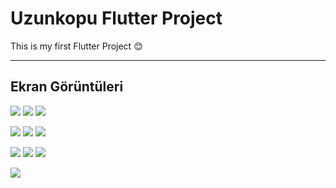 # Uzunkopu Flutter Project

This is my first Flutter Project :blush:

--------------

## Ekran Görüntüleri


![](https://github.com/iremcelikbilek/Uzunkopru_FlutterProject/blob/master/github/ss-1.png)
![](https://github.com/iremcelikbilek/Uzunkopru_FlutterProject/blob/master/github/ss-2.png)
![](https://github.com/iremcelikbilek/Uzunkopru_FlutterProject/blob/master/github/ss-3.png)

![](https://github.com/iremcelikbilek/Uzunkopru_FlutterProject/blob/master/github/ss-4.png)
![](https://github.com/iremcelikbilek/Uzunkopru_FlutterProject/blob/master/github/ss-10.png)
![](https://github.com/iremcelikbilek/Uzunkopru_FlutterProject/blob/master/github/ss-5.png)

![](https://github.com/iremcelikbilek/Uzunkopru_FlutterProject/blob/master/github/ss-6.png)
![](https://github.com/iremcelikbilek/Uzunkopru_FlutterProject/blob/master/github/ss-7.png)
![](https://github.com/iremcelikbilek/Uzunkopru_FlutterProject/blob/master/github/ss-8.png)

![](https://github.com/iremcelikbilek/Uzunkopru_FlutterProject/blob/master/github/ss-9.png)

